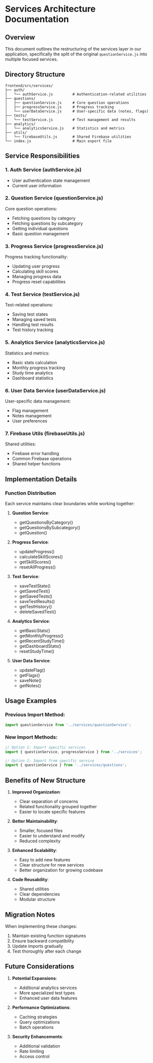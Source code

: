 # Services Architecture Documentation

## Overview
This document outlines the restructuring of the services layer in our application, specifically the split of the original `questionService.js` into multiple focused services.

## Directory Structure
```
frontend/src/services/
├── auth/
│   └── authService.js         # Authentication-related utilities
├── questions/
│   ├── questionService.js     # Core question operations
│   ├── progressService.js     # Progress tracking
│   └── userDataService.js     # User-specific data (notes, flags)
├── tests/
│   └── testService.js         # Test management and results
├── analytics/
│   └── analyticsService.js    # Statistics and metrics
├── utils/
│   └── firebaseUtils.js       # Shared Firebase utilities
└── index.js                   # Main export file
```

## Service Responsibilities

### 1. Auth Service (authService.js)
- User authentication state management
- Current user information

### 2. Question Service (questionService.js)
Core question operations:
- Fetching questions by category
- Fetching questions by subcategory
- Getting individual questions
- Basic question management

### 3. Progress Service (progressService.js)
Progress tracking functionality:
- Updating user progress
- Calculating skill scores
- Managing progress data
- Progress reset capabilities

### 4. Test Service (testService.js)
Test-related operations:
- Saving test states
- Managing saved tests
- Handling test results
- Test history tracking

### 5. Analytics Service (analyticsService.js)
Statistics and metrics:
- Basic stats calculation
- Monthly progress tracking
- Study time analytics
- Dashboard statistics

### 6. User Data Service (userDataService.js)
User-specific data management:
- Flag management
- Notes management
- User preferences

### 7. Firebase Utils (firebaseUtils.js)
Shared utilities:
- Firebase error handling
- Common Firebase operations
- Shared helper functions

## Implementation Details

### Function Distribution
Each service maintains clear boundaries while working together:

1. **Question Service**:
   - getQuestionsByCategory()
   - getQuestionsBySubcategory()
   - getQuestion()

2. **Progress Service**:
   - updateProgress()
   - calculateSkillScores()
   - getSkillScores()
   - resetAllProgress()

3. **Test Service**:
   - saveTestState()
   - getSavedTest()
   - getSavedTests()
   - saveTestResults()
   - getTestHistory()
   - deleteSavedTest()

4. **Analytics Service**:
   - getBasicStats()
   - getMonthlyProgress()
   - getRecentStudyTime()
   - getDashboardStats()
   - resetStudyTime()

5. **User Data Service**:
   - updateFlag()
   - getFlags()
   - saveNote()
   - getNotes()

## Usage Examples

### Previous Import Method:
```javascript
import questionService from '../services/questionService';
```

### New Import Methods:
```javascript
// Option 1: Import specific services
import { questionService, progressService } from '../services';

// Option 2: Import from specific service
import { questionService } from '../services/questions';
```

## Benefits of New Structure

1. **Improved Organization**:
   - Clear separation of concerns
   - Related functionality grouped together
   - Easier to locate specific features

2. **Better Maintainability**:
   - Smaller, focused files
   - Easier to understand and modify
   - Reduced complexity

3. **Enhanced Scalability**:
   - Easy to add new features
   - Clear structure for new services
   - Better organization for growing codebase

4. **Code Reusability**:
   - Shared utilities
   - Clear dependencies
   - Modular structure

## Migration Notes

When implementing these changes:
1. Maintain existing function signatures
2. Ensure backward compatibility
3. Update imports gradually
4. Test thoroughly after each change

## Future Considerations

1. **Potential Expansions**:
   - Additional analytics services
   - More specialized test types
   - Enhanced user data features

2. **Performance Optimizations**:
   - Caching strategies
   - Query optimizations
   - Batch operations

3. **Security Enhancements**:
   - Additional validation
   - Rate limiting
   - Access control